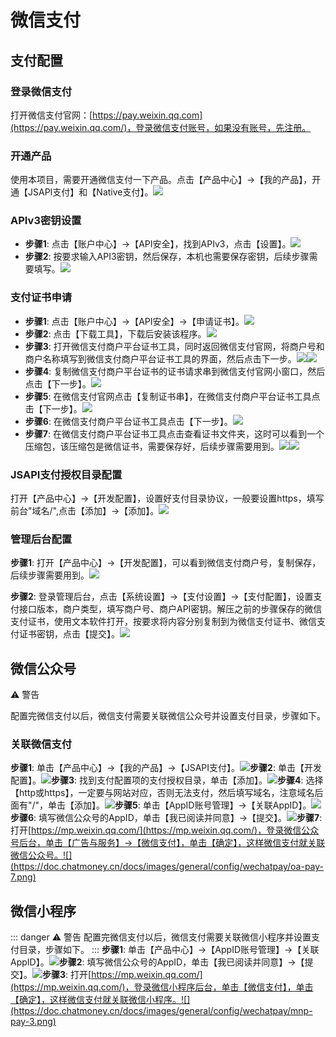 微信支付[​](https://doc.chatmoney.cn/dm/config/wechatpay.html#%E5%BE%AE%E4%BF%A1%E6%94%AF%E4%BB%98)
===============================================================================================

支付配置[​](https://doc.chatmoney.cn/dm/config/wechatpay.html#%E6%94%AF%E4%BB%98%E9%85%8D%E7%BD%AE)
-----------------------------------------------------------------------------------------------

### 登录微信支付[​](https://doc.chatmoney.cn/dm/config/wechatpay.html#%E7%99%BB%E5%BD%95%E5%BE%AE%E4%BF%A1%E6%94%AF%E4%BB%98)

打开微信支付官网：[https://pay.weixin.qq.com](https://pay.weixin.qq.com/)，登录微信支付账号，如果没有账号，先注册。

### 开通产品[​](https://doc.chatmoney.cn/dm/config/wechatpay.html#%E5%BC%80%E9%80%9A%E4%BA%A7%E5%93%81)

使用本项目，需要开通微信支付一下产品。点击【产品中心】->【我的产品】，开通【JSAPI支付】和【Native支付】。![](https://doc.chatmoney.cn/docs/images/general/config/wechatpay/product.png)

### APIv3密钥设置[​](https://doc.chatmoney.cn/dm/config/wechatpay.html#apiv3%E5%AF%86%E9%92%A5%E8%AE%BE%E7%BD%AE)

*   **步骤1**: 点击【账户中心】->【API安全】，找到APIv3，点击【设置】。![](https://doc.chatmoney.cn/docs/images/general/config/wechatpay/apiv3-1.png)
*   **步骤2**: 按要求输入API3密钥，然后保存，本机也需要保存密钥，后续步骤需要填写。![](https://doc.chatmoney.cn/docs/images/general/config/wechatpay/apiv3-2.png)

### 支付证书申请[​](https://doc.chatmoney.cn/dm/config/wechatpay.html#%E6%94%AF%E4%BB%98%E8%AF%81%E4%B9%A6%E7%94%B3%E8%AF%B7)

*   **步骤1**: 点击【账户中心】->【API安全】->【申请证书】。![](https://doc.chatmoney.cn/docs/images/general/config/wechatpay/cert-1.png)
*   **步骤2**: 点击【下载工具】，下载后安装该程序。![](https://doc.chatmoney.cn/docs/images/general/config/wechatpay/cert-2.png)
*   **步骤3**: 打开微信支付商户平台证书工具，同时返回微信支付官网，将商户号和商户名称填写到微信支付商户平台证书工具的界面，然后点击下一步。![](https://doc.chatmoney.cn/docs/images/general/config/wechatpay/cert-3-1.png)![](https://doc.chatmoney.cn/docs/images/general/config/wechatpay/cert-3-2.png)
*   **步骤4**: 复制微信支付商户平台证书的证书请求串到微信支付官网小窗口，然后点击【下一步】。![](https://doc.chatmoney.cn/docs/images/general/config/wechatpay/cert-4.png)
*   **步骤5**: 在微信支付官网点击【复制证书串】，在微信支付商户平台证书工具点击【下一步】。![](https://doc.chatmoney.cn/docs/images/general/config/wechatpay/cert-5.png)
*   **步骤6**: 在微信支付商户平台证书工具点击【下一步】。![](https://doc.chatmoney.cn/docs/images/general/config/wechatpay/cert-6.png)
*   **步骤7**: 在微信支付商户平台证书工具点击查看证书文件夹，这时可以看到一个压缩包，该压缩包是微信证书，需要保存好，后续步骤需要用到。![](https://doc.chatmoney.cn/docs/images/general/config/wechatpay/cert-7-1.png)![](https://doc.chatmoney.cn/docs/images/general/config/wechatpay/cert-7-2.png)

### JSAPI支付授权目录配置[​](https://doc.chatmoney.cn/dm/config/wechatpay.html#jsapi%E6%94%AF%E4%BB%98%E6%8E%88%E6%9D%83%E7%9B%AE%E5%BD%95%E9%85%8D%E7%BD%AE)

打开【产品中心】->【开发配置】，设置好支付目录协议，一般要设置https，填写前台"域名/",点击【添加】->【添加】。![](https://doc.chatmoney.cn/docs/images/general/config/wechatpay/pay-href.png)

### 管理后台配置[​](https://doc.chatmoney.cn/dm/config/wechatpay.html#%E7%AE%A1%E7%90%86%E5%90%8E%E5%8F%B0%E9%85%8D%E7%BD%AE)

**步骤1**: 打开【产品中心】->【开发配置】，可以看到微信支付商户号，复制保存，后续步骤需要用到。![](https://doc.chatmoney.cn/docs/images/general/config/wechatpay/appid.png)

**步骤2**: 登录管理后台，点击【系统设置】->【支付设置】->【支付配置】，设置支付接口版本，商户类型，填写商户号、商户API密钥。解压之前的步骤保存的微信支付证书，使用文本软件打开，按要求将内容分别复制到为微信支付证书、微信支付证书密钥，点击【提交】。![](https://doc.chatmoney.cn/docs/images/general/config/wechatpay/set.png)

微信公众号[​](https://doc.chatmoney.cn/dm/config/wechatpay.html#%E5%BE%AE%E4%BF%A1%E5%85%AC%E4%BC%97%E5%8F%B7)
---------------------------------------------------------------------------------------------------------

⚠️ 警告

配置完微信支付以后，微信支付需要关联微信公众号并设置支付目录，步骤如下。

### 关联微信支付[​](https://doc.chatmoney.cn/dm/config/wechatpay.html#%E5%85%B3%E8%81%94%E5%BE%AE%E4%BF%A1%E6%94%AF%E4%BB%98)

**步骤1**: 单击【产品中心】->【我的产品】->【JSAPI支付】。![](https://doc.chatmoney.cn/docs/images/general/config/wechatpay/oa-pay-1.png)**步骤2**: 单击【开发配置】。![](https://doc.chatmoney.cn/docs/images/general/config/wechatpay/oa-pay-2.png)**步骤3**: 找到支付配置项的支付授权目录，单击【添加】。![](https://doc.chatmoney.cn/docs/images/general/config/wechatpay/oa-pay-3.png)**步骤4**: 选择【http或https】，一定要与网站对应，否则无法支付，然后填写域名，注意域名后面有"/"，单击【添加】。![](https://doc.chatmoney.cn/docs/images/general/config/wechatpay/oa-pay-4.png)**步骤5**: 单击【AppID账号管理】->【关联AppID】。![](https://doc.chatmoney.cn/docs/images/general/config/wechatpay/oa-pay-5.png)**步骤6**: 填写微信公众号的AppID，单击【我已阅读并同意】->【提交】。![](https://doc.chatmoney.cn/docs/images/general/config/wechatpay/oa-pay-6.png)**步骤7**: 打开[https://mp.weixin.qq.com/](https://mp.weixin.qq.com/)，登录微信公众号后台，单击【广告与服务】->【微信支付】，单击【确定】，这样微信支付就关联微信公众号。![](https://doc.chatmoney.cn/docs/images/general/config/wechatpay/oa-pay-7.png)

微信小程序[​](https://doc.chatmoney.cn/dm/config/wechatpay.html#%E5%BE%AE%E4%BF%A1%E5%B0%8F%E7%A8%8B%E5%BA%8F)
---------------------------------------------------------------------------------------------------------

::: danger ⚠️ 警告
配置完微信支付以后，微信支付需要关联微信小程序并设置支付目录，步骤如下。
::: 
**步骤1**: 单击【产品中心】->【AppID账号管理】->【关联AppID】。![](https://doc.chatmoney.cn/docs/images/general/config/wechatpay/mnp-pay-1.png)**步骤2**: 填写微信公众号的AppID，单击【我已阅读并同意】->【提交】。![](https://doc.chatmoney.cn/docs/images/general/config/wechatpay/mnp-pay-2.png)**步骤3**: 打开[https://mp.weixin.qq.com/](https://mp.weixin.qq.com/)，登录微信小程序后台，单击【微信支付】，单击【确定】，这样微信支付就关联微信小程序。![](https://doc.chatmoney.cn/docs/images/general/config/wechatpay/mnp-pay-3.png)